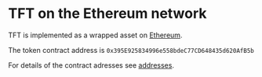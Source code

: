 # TFT on the Ethereum network

TFT is implemented as a wrapped asset on [Ethereum](https://ethereum.org/en/).

The token contract address is `0x395E925834996e558bdeC77CD648435d620AfB5b`

For details of the contract adresses see [addresses](./addresses.md).

